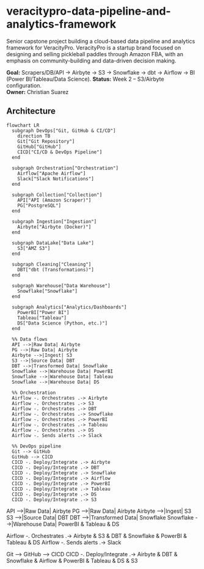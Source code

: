 # veracitypro-data-pipeline-and-analytics-framework
Senior capstone project building a cloud-based data pipeline and analytics framework for VeracityPro. VeracityPro is a startup brand focused on designing and selling pickleball paddles through Amazon FBA, with an emphasis on community-building and data-driven decision making.

**Goal:** Scrapers/DB/API → Airbyte → S3 → Snowflake → dbt → Airflow → BI (Power BI/Tableau/Data Science).
**Status:** Week 2 – S3/Airbyte configuration.  
**Owner:** Christian Suarez

## Architecture

```mermaid
flowchart LR
  subgraph DevOps["Git, GitHub & CI/CD"]
    direction TB
    Git["Git Repository"]
    GitHub["GitHub"]
    CICD["CI/CD & DevOps Pipeline"]
  end

  subgraph Orchestration["Orchestration"]
    Airflow["Apache Airflow"]
    Slack["Slack Notifications"]
  end

  subgraph Collection["Collection"]
    API["API (Amazon Scraper)"]
    PG["PostgreSQL"]
  end

  subgraph Ingestion["Ingestion"]
    Airbyte["Airbyte (Docker)"]
  end

  subgraph DataLake["Data Lake"]
    S3["AMZ S3"]
  end

  subgraph Cleaning["Cleaning"]
    DBT["dbt (Transformations)"]
  end

  subgraph Warehouse["Data Warehouse"]
    Snowflake["Snowflake"]
  end

  subgraph Analytics["Analytics/Dashboards"]
    PowerBI["Power BI"]
    Tableau["Tableau"]
    DS["Data Science (Python, etc.)"]
  end

  %% Data flows
  API -->|Raw Data| Airbyte
  PG -->|Raw Data| Airbyte
  Airbyte -->|Ingest| S3
  S3 -->|Source Data| DBT
  DBT -->|Transformed Data| Snowflake
  Snowflake -->|Warehouse Data| PowerBI
  Snowflake -->|Warehouse Data| Tableau
  Snowflake -->|Warehouse Data| DS

  %% Orchestration
  Airflow -. Orchestrates .-> Airbyte
  Airflow -. Orchestrates .-> S3
  Airflow -. Orchestrates .-> DBT
  Airflow -. Orchestrates .-> Snowflake
  Airflow -. Orchestrates .-> PowerBI
  Airflow -. Orchestrates .-> Tableau
  Airflow -. Orchestrates .-> DS
  Airflow -. Sends alerts .-> Slack

  %% DevOps pipeline
  Git --> GitHub
  GitHub --> CICD
  CICD -. Deploy/Integrate .-> Airbyte
  CICD -. Deploy/Integrate .-> DBT
  CICD -. Deploy/Integrate .-> Snowflake
  CICD -. Deploy/Integrate .-> Airflow
  CICD -. Deploy/Integrate .-> PowerBI
  CICD -. Deploy/Integrate .-> Tableau
  CICD -. Deploy/Integrate .-> DS
  CICD -. Deploy/Integrate .-> S3
```

API -->|Raw Data| Airbyte
  PG -->|Raw Data| Airbyte
  Airbyte -->|Ingest| S3
  S3 -->|Source Data| DBT
  DBT -->|Transformed Data| Snowflake
  Snowflake -->|Warehouse Data| PowerBI & Tableau & DS

  Airflow -. Orchestrates .-> Airbyte & S3 & DBT & Snowflake & PowerBI & Tableau & DS
  Airflow -. Sends alerts .-> Slack

  Git --> GitHub --> CICD
  CICD -. Deploy/Integrate .-> Airbyte & DBT & Snowflake & Airflow & PowerBI & Tableau & DS & S3